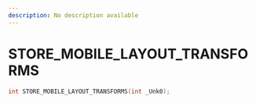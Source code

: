 ```yaml
---
description: No description available 
---
```


# STORE_MOBILE_LAYOUT_TRANSFORMS

```cpp
int STORE_MOBILE_LAYOUT_TRANSFORMS(int _Unk0);
```